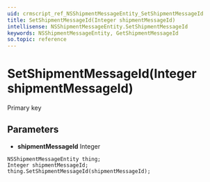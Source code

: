 ```yaml
---
uid: crmscript_ref_NSShipmentMessageEntity_SetShipmentMessageId
title: SetShipmentMessageId(Integer shipmentMessageId)
intellisense: NSShipmentMessageEntity.SetShipmentMessageId
keywords: NSShipmentMessageEntity, GetShipmentMessageId
so.topic: reference
---
```


# SetShipmentMessageId(Integer shipmentMessageId)

Primary key

## Parameters

* **shipmentMessageId** Integer

```crmscript
NSShipmentMessageEntity thing;
Integer shipmentMessageId;
thing.SetShipmentMessageId(shipmentMessageId);
```

